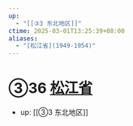 ```yaml
---
up:
  - "[[③3 东北地区]]"
ctime: 2025-03-01T13:25:39+08:00
aliases:
  - "[松江省](1949-1954)"
---
```


# ③36 [松江省](1949-1954)

- up: [[③3 东北地区]]
